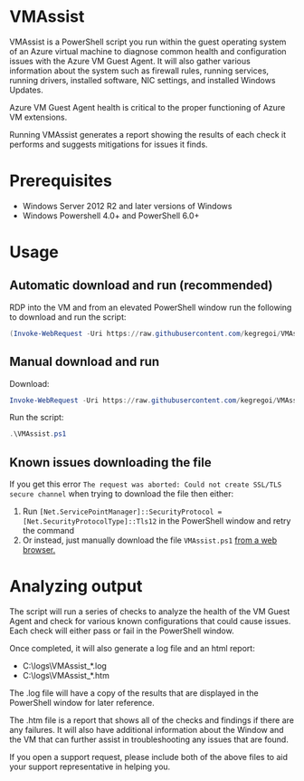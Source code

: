 # VMAssist

VMAssist is a PowerShell script you run within the guest operating system of an Azure virtual machine to diagnose common health and configuration issues with the Azure VM Guest Agent. It will also gather various information about the system such as firewall rules, running services, running drivers, installed software, NIC settings, and installed Windows Updates.

Azure VM Guest Agent health is critical to the proper functioning of Azure VM extensions.

Running VMAssist generates a report showing the results of each check it performs and suggests mitigations for issues it finds.

# Prerequisites

 - Windows Server 2012 R2 and later versions of Windows
 - Windows Powershell 4.0+ and PowerShell 6.0+

# Usage

## Automatic download and run (recommended)
RDP into the VM and from an elevated PowerShell window run the following to download and run the script: 
```powershell
(Invoke-WebRequest -Uri https://raw.githubusercontent.com/kegregoi/VMAssist/refs/heads/main/VMAssist.ps1 -OutFile VMAssist.ps1) | .\VMAssist.ps1
```

## Manual download and run
Download:
```powershell
Invoke-WebRequest -Uri https://raw.githubusercontent.com/kegregoi/VMAssist/refs/heads/main/VMAssist.ps1 -OutFile VMAssist.ps1
```
Run the script:
```powershell
.\VMAssist.ps1
```
## Known issues downloading the file
If you get this error ```The request was aborted: Could not create SSL/TLS secure channel``` when trying to download the file then either:
 1. Run ```[Net.ServicePointManager]::SecurityProtocol = [Net.SecurityProtocolType]::Tls12``` in the PowerShell window and retry the command
 1. Or instead, just manually download the file ```VMAssist.ps1``` [from a web browser.](https://github.com/kegregoi/VMAssist/blob/main/VMAssist.ps1)

# Analyzing output

The script will run a series of checks to analyze the health of the VM Guest Agent and check for various known configurations that could cause issues. Each check will either pass or fail in the PowerShell window. 

Once completed, it will also generate a log file and an html report:
 - C:\logs\VMAssist_*.log
 - C:\logs\VMAssist_*.htm

The .log file will have a copy of the results that are displayed in the PowerShell window for later reference.

The .htm file is a report that shows all of the checks and findings if there are any failures. It will also have additional information about the Window and the VM that can further assist in troubleshooting any issues that are found.

 If you open a support request, please include both of the above files to aid your support representative in helping you.